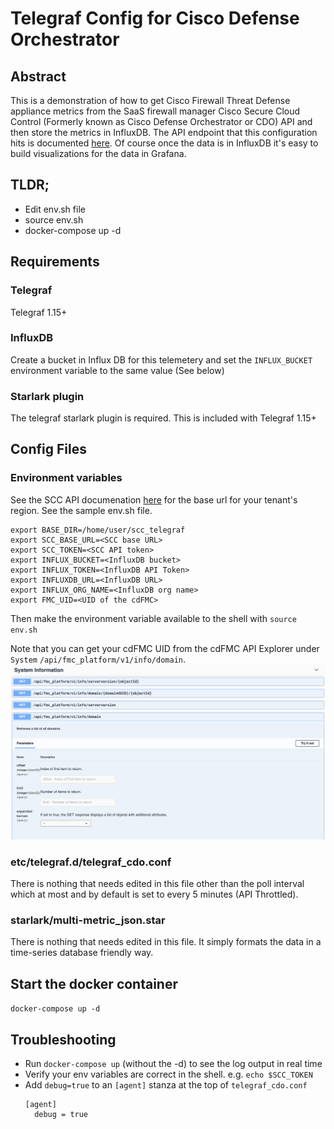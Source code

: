 # Telegraf Config for Cisco Defense Orchestrator

## Abstract
This is a demonstration of how to get Cisco Firewall Threat Defense appliance metrics from the SaaS firewall manager Cisco Secure Cloud Control (Formerly known as Cisco Defense Orchestrator or CDO) API and then store the metrics in InfluxDB. The API endpoint that this configuration hits is documented [here](https://developer.cisco.com/docs/cisco-defense-orchestrator/get-health-metrics-on-devices-managed-by-the-fmc-cdfmc-only/). Of course once the data is in InfluxDB it's easy to build visualizations for the data in Grafana.

## TLDR;
- Edit env.sh file
- source env.sh
- docker-compose up -d

## Requirements

### Telegraf
Telegraf 1.15+

### InfluxDB
Create a bucket in Influx DB for this telemetery and set the `INFLUX_BUCKET` environment variable to the same value (See below)

### Starlark plugin
The telegraf starlark plugin is required. This is included with Telegraf 1.15+

## Config Files
### Environment variables
See the SCC API documenation [here](https://developer.cisco.com/docs/cisco-defense-orchestrator/getting-started/#base-uri) for the base url for your tenant's region. See the sample env.sh file.
```
export BASE_DIR=/home/user/scc_telegraf
export SCC_BASE_URL=<SCC base URL>
export SCC_TOKEN=<SCC API token>
export INFLUX_BUCKET=<InfluxDB bucket>
export INFLUX_TOKEN=<InfluxDB API Token>
export INFLUXDB_URL=<InfluxDB URL>
export INFLUX_ORG_NAME=<InfluxDB org name>
export FMC_UID=<UID of the cdFMC>
```
Then make the environment variable available to the shell with `source env.sh`

Note that you can get your cdFMC UID from the cdFMC API Explorer under `System` `/api/fmc_platform/v1/info/domain`.
![cdFMC UID](images/cdfmc_uid.png "API Explorer")

### etc/telegraf.d/telegraf_cdo.conf
There is nothing that needs edited in this file other than the poll interval which at most and by default is set to every 5 minutes (API Throttled).

### starlark/multi-metric_json.star
There is nothing that needs edited in this file. It simply formats the data in a time-series database friendly way.

## Start the docker container
`docker-compose up -d`

## Troubleshooting
- Run `docker-compose up` (without the -d) to see the log output in real time
- Verify your env variables are correct in the shell. e.g. `echo $SCC_TOKEN`
- Add `debug=true` to an `[agent]` stanza at the top of `telegraf_cdo.conf`
    ```
    [agent]
      debug = true
    ```
